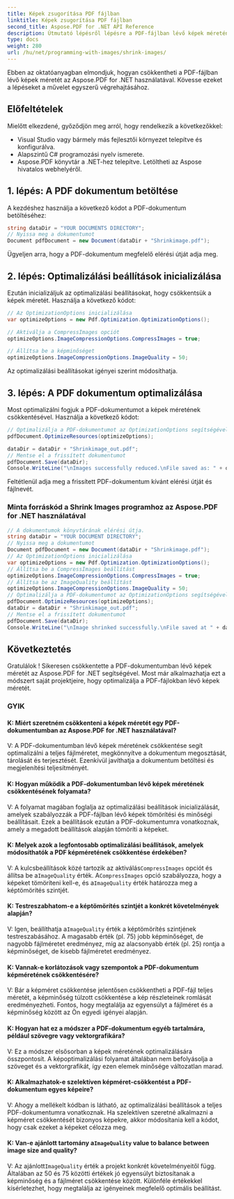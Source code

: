 ```yaml
---
title: Képek zsugorítása PDF fájlban
linktitle: Képek zsugorítása PDF fájlban
second_title: Aspose.PDF for .NET API Reference
description: Útmutató lépésről lépésre a PDF-fájlban lévő képek méretének csökkentéséhez az Aspose.PDF for .NET használatával.
type: docs
weight: 280
url: /hu/net/programming-with-images/shrink-images/
---
```

Ebben az oktatóanyagban elmondjuk, hogyan csökkentheti a PDF-fájlban lévő képek méretét az Aspose.PDF for .NET használatával. Kövesse ezeket a lépéseket a művelet egyszerű végrehajtásához.

## Előfeltételek

Mielőtt elkezdené, győződjön meg arról, hogy rendelkezik a következőkkel:

- Visual Studio vagy bármely más fejlesztői környezet telepítve és konfigurálva.
- Alapszintű C# programozási nyelv ismerete.
- Aspose.PDF könyvtár a .NET-hez telepítve. Letöltheti az Aspose hivatalos webhelyéről.

## 1. lépés: A PDF dokumentum betöltése

A kezdéshez használja a következő kódot a PDF-dokumentum betöltéséhez:

```csharp
string dataDir = "YOUR DOCUMENTS DIRECTORY";
// Nyissa meg a dokumentumot
Document pdfDocument = new Document(dataDir + "Shrinkimage.pdf");
```

Ügyeljen arra, hogy a PDF-dokumentum megfelelő elérési útját adja meg.

## 2. lépés: Optimalizálási beállítások inicializálása

Ezután inicializáljuk az optimalizálási beállításokat, hogy csökkentsük a képek méretét. Használja a következő kódot:

```csharp
// Az OptimizationOptions inicializálása
var optimizeOptions = new Pdf.Optimization.OptimizationOptions();

// Aktiválja a CompressImages opciót
optimizeOptions.ImageCompressionOptions.CompressImages = true;

// Állítsa be a képminőséget
optimizeOptions.ImageCompressionOptions.ImageQuality = 50;
```

Az optimalizálási beállításokat igényei szerint módosíthatja.

## 3. lépés: A PDF dokumentum optimalizálása

Most optimalizálni fogjuk a PDF-dokumentumot a képek méretének csökkentésével. Használja a következő kódot:

```csharp
// Optimalizálja a PDF-dokumentumot az OptimizationOptions segítségével
pdfDocument.OptimizeResources(optimizeOptions);

dataDir = dataDir + "Shrinkimage_out.pdf";
// Mentse el a frissített dokumentumot
pdfDocument.Save(dataDir);
Console.WriteLine("\nImages successfully reduced.\nFile saved as: " + dataDir);
```

Feltétlenül adja meg a frissített PDF-dokumentum kívánt elérési útját és fájlnevét.

### Minta forráskód a Shrink Images programhoz az Aspose.PDF for .NET használatával 
```csharp
// A dokumentumok könyvtárának elérési útja.
string dataDir = "YOUR DOCUMENT DIRECTORY";
// Nyissa meg a dokumentumot
Document pdfDocument = new Document(dataDir + "Shrinkimage.pdf");
// Az OptimizationOptions inicializálása
var optimizeOptions = new Pdf.Optimization.OptimizationOptions();
// Állítsa be a CompressImages beállítást
optimizeOptions.ImageCompressionOptions.CompressImages = true;
// Állítsa be az ImageQuality beállítást
optimizeOptions.ImageCompressionOptions.ImageQuality = 50;
// Optimalizálja a PDF-dokumentumot az OptimizationOptions segítségével
pdfDocument.OptimizeResources(optimizeOptions);
dataDir = dataDir + "Shrinkimage_out.pdf";
// Mentse el a frissített dokumentumot
pdfDocument.Save(dataDir);
Console.WriteLine("\nImage shrinked successfully.\nFile saved at " + dataDir);
```

## Következtetés

Gratulálok ! Sikeresen csökkentette a PDF-dokumentumban lévő képek méretét az Aspose.PDF for .NET segítségével. Most már alkalmazhatja ezt a módszert saját projektjeire, hogy optimalizálja a PDF-fájlokban lévő képek méretét.

### GYIK

#### K: Miért szeretném csökkenteni a képek méretét egy PDF-dokumentumban az Aspose.PDF for .NET használatával?

V: A PDF-dokumentumban lévő képek méretének csökkentése segít optimalizálni a teljes fájlméretet, megkönnyítve a dokumentum megosztását, tárolását és terjesztését. Ezenkívül javíthatja a dokumentum betöltési és megjelenítési teljesítményét.

#### K: Hogyan működik a PDF-dokumentumban lévő képek méretének csökkentésének folyamata?

V: A folyamat magában foglalja az optimalizálási beállítások inicializálását, amelyek szabályozzák a PDF-fájlban lévő képek tömörítési és minőségi beállításait. Ezek a beállítások ezután a PDF-dokumentumra vonatkoznak, amely a megadott beállítások alapján tömöríti a képeket.

#### K: Melyek azok a legfontosabb optimalizálási beállítások, amelyek módosíthatók a PDF képméretének csökkentése érdekében?

 V: A kulcsbeállítások közé tartozik az aktiválás`CompressImages` opciót és állítsa be a`ImageQuality` érték. A`CompressImages` opció szabályozza, hogy a képeket tömöríteni kell-e, és a`ImageQuality` érték határozza meg a képtömörítés szintjét.

#### K: Testreszabhatom-e a képtömörítés szintjét a konkrét követelmények alapján?

 V: Igen, beállíthatja a`ImageQuality` érték a képtömörítés szintjének testreszabásához. A magasabb érték (pl. 75) jobb képminőséget, de nagyobb fájlméretet eredményez, míg az alacsonyabb érték (pl. 25) rontja a képminőséget, de kisebb fájlméretet eredményez.

#### K: Vannak-e korlátozások vagy szempontok a PDF-dokumentum képméretének csökkentésére?

V: Bár a képméret csökkentése jelentősen csökkentheti a PDF-fájl teljes méretét, a képminőség túlzott csökkentése a kép részleteinek romlását eredményezheti. Fontos, hogy megtalálja az egyensúlyt a fájlméret és a képminőség között az Ön egyedi igényei alapján.

#### K: Hogyan hat ez a módszer a PDF-dokumentum egyéb tartalmára, például szövegre vagy vektorgrafikára?

V: Ez a módszer elsősorban a képek méretének optimalizálására összpontosít. A képoptimalizálási folyamat általában nem befolyásolja a szöveget és a vektorgrafikát, így ezen elemek minősége változatlan marad.

#### K: Alkalmazhatok-e szelektíven képméret-csökkentést a PDF-dokumentum egyes képeire?

V: Ahogy a mellékelt kódban is látható, az optimalizálási beállítások a teljes PDF-dokumentumra vonatkoznak. Ha szelektíven szeretné alkalmazni a képméret csökkentését bizonyos képekre, akkor módosítania kell a kódot, hogy csak ezeket a képeket célozza meg.

####  K: Van-e ajánlott tartomány a`ImageQuality` value to balance between image size and quality?

 V: Az ajánlott`ImageQuality` érték a projekt konkrét követelményeitől függ. Általában az 50 és 75 közötti értékek jó egyensúlyt biztosítanak a képminőség és a fájlméret csökkentése között. Különféle értékekkel kísérletezhet, hogy megtalálja az igényeinek megfelelő optimális beállítást.